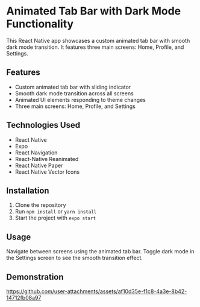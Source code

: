 # Animated Tab Bar with Dark Mode Functionality

This React Native app showcases a custom animated tab bar with smooth dark mode transition. It features three main screens: Home, Profile, and Settings.

## Features

- Custom animated tab bar with sliding indicator
- Smooth dark mode transition across all screens
- Animated UI elements responding to theme changes
- Three main screens: Home, Profile, and Settings

## Technologies Used

- React Native
- Expo
- React Navigation
- React-Native Reanimated
- React Native Paper
- React Native Vector Icons

## Installation

1. Clone the repository
2. Run `npm install` or `yarn install`
3. Start the project with `expo start`

## Usage

Navigate between screens using the animated tab bar. Toggle dark mode in the Settings screen to see the smooth transition effect.

## Demonstration

https://github.com/user-attachments/assets/af10d35e-f1c8-4a3e-8b42-14712fb08a97
